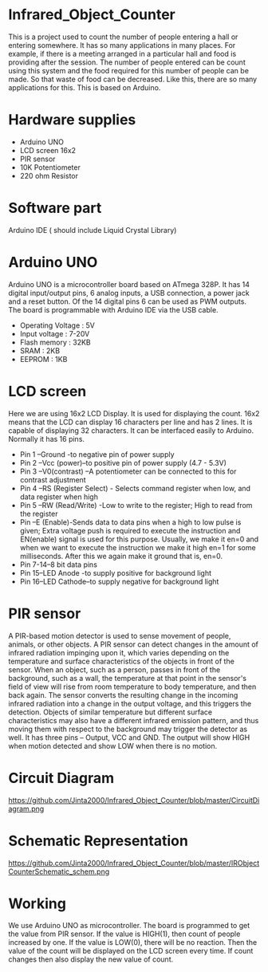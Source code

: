 # Infrared_Object_Counter
This is a project used to count the number of people entering a hall or entering somewhere. It has so many applications in many places. For example, if there is a meeting arranged in a particular hall and food is providing after the session. The number of people entered can be count using this system and the food required for this number of people can be made. So that waste of food can be decreased. Like this, there are so many applications for this. This is based on Arduino. 
# Hardware supplies
- Arduino UNO
- LCD screen 16x2 
- PIR sensor
- 10K Potentiometer 
- 220 ohm Resistor
# Software part
Arduino IDE ( should include Liquid Crystal Library)
# Arduino UNO
Arduino UNO is a microcontroller board based on ATmega 328P. It has 14 digital input/output pins, 6 analog inputs, a USB connection, a power jack and a reset button. Of the 14 digital pins 6 can be used as PWM outputs. The board is programmable with Arduino IDE via the USB cable.
- Operating Voltage : 5V
- Input voltage : 7-20V
- Flash memory : 32KB
- SRAM : 2KB
- EEPROM : 1KB 
# LCD screen
Here we are using 16x2 LCD Display. It is used for displaying the count. 16x2 means that the LCD can display 16 characters per line and has 2 lines. It is capable of displaying 32 characters. It can be interfaced easily to Arduino. Normally it has 16 pins. 
- Pin 1 –Ground -to negative pin of power supply
- Pin 2 –Vcc (power)–to positive pin of power supply (4.7 - 5.3V)
- Pin 3 –V0(contrast) –A potentiometer can be connected to this for contrast adjustment
- Pin 4 –RS (Register Select) - Selects command register when low, and data register when high
- Pin 5 –RW (Read/Write) -Low to write to the register; High to read from the register
- Pin  –E (Enable)-Sends data to data pins when a high to low pulse is given; Extra voltage push is required to execute the instruction and EN(enable) signal is used for this purpose. Usually, we make it en=0 and when we want to execute the instruction we make it high en=1 for some milliseconds. After this we again make it ground that is, en=0.
- Pin 7-14–8 bit data pins 
- Pin 15–LED Anode -to supply positive for background light
- Pin 16–LED Cathode–to supply negative for background light
# PIR sensor
A PIR-based motion detector is used to sense movement of people, animals, or other objects. A PIR sensor can detect changes in the amount of infrared radiation impinging upon it, which varies depending on the temperature and surface characteristics of the objects in front of the sensor.  When an object, such as a person, passes in front of the background, such as a wall, the temperature at that point in the sensor's field of view will rise from room temperature to body temperature, and then back again. The sensor converts the resulting change in the incoming infrared radiation into a change in the output voltage, and this triggers the detection. Objects of similar temperature but different surface characteristics may also have a different infrared emission pattern, and thus moving them with respect to the background may trigger the detector as well. It has three pins – Output, VCC and GND. The output will show HIGH when motion detected and show LOW when there is no motion.
# Circuit Diagram
https://github.com/Jinta2000/Infrared_Object_Counter/blob/master/CircuitDiagram.png
# Schematic Representation
https://github.com/Jinta2000/Infrared_Object_Counter/blob/master/IRObjectCounterSchematic_schem.png
# Working
We use Arduino UNO as microcontroller. The board is programmed to get the value from PIR sensor. If the value is HIGH(1), then count of people increased by one. If the value is LOW(0), there will be no reaction. Then the value of the count will be displayed on the LCD screen every time. If count changes then also display the new value of count.
